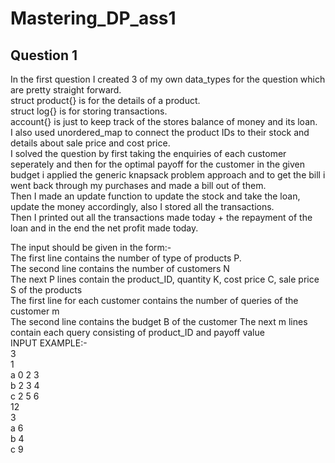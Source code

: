 # Mastering_DP_ass1


## Question 1
In the first question I created 3 of my own data_types for the question which are pretty straight forward.<br>
struct product{} is for the details of a product.<br>
struct log{} is for storing transactions.<br>
account{} is just to keep track of the stores balance of money and its loan.<br>
I also used unordered_map to connect the product IDs to their stock and details about sale price and cost price.<br>
I solved the question by first taking the enquiries of each customer seperately and then for the optimal payoff for the customer in the given budget i applied the generic knapsack problem approach and to get the bill i went back through my purchases and made a bill out of them.<br>
Then I made an update function to update the stock and take the loan, update the money accordingly, also I stored all the transactions.<br>
Then I printed out all the transactions made today + the repayment of the loan and in the end the net profit made today.<br>

The input should be given in the form:-<br>
The first line contains the number of type of products P.<br>
The second line contains the number of customers N<br>
The next P lines contain the product_ID, quantity K, cost price C, sale price S of the products<br>
The first line for each customer contains the number of queries of the customer m<br>
The second line contains the budget B of the customer
The next m lines contain each query consisting of product_ID and payoff value<br>
INPUT EXAMPLE:-<br>
3<br>
1<br>
a 0 2 3<br>
b 2 3 4<br>
c 2 5 6<br>
12<br>
3<br>
a 6<br>
b 4<br>
c 9<br>
